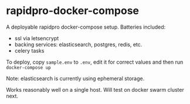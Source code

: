 # rapidpro-docker-compose

A deployable rapidpro docker-compose setup. Batteries included:
- ssl via letsencrypt
- backing services: elasticsearch, postgres, redis, etc.
- celery tasks

To deploy, copy `sample.env` to `.env`, edit it for correct values and then run `docker-compose up`

Note: elasticsearch is currently using ephemeral storage.

Works reasonably well on a single host. Will test on docker swarm cluster next.
